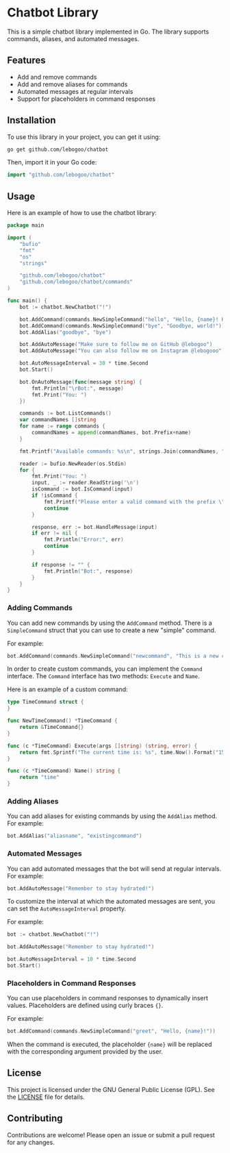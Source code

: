 # Chatbot Library

This is a simple chatbot library implemented in Go. The library supports commands, aliases, and automated messages.

## Features

- Add and remove commands
- Add and remove aliases for commands
- Automated messages at regular intervals
- Support for placeholders in command responses

## Installation

To use this library in your project, you can get it using:

```sh
go get github.com/lebogoo/chatbot
```

Then, import it in your Go code:

```go
import "github.com/lebogoo/chatbot"
```

## Usage

Here is an example of how to use the chatbot library:

```go
package main

import (
    "bufio"
    "fmt"
    "os"
    "strings"

    "github.com/lebogoo/chatbot"
    "github.com/lebogoo/chatbot/commands"
)

func main() {
    bot := chatbot.NewChatbot("!")

    bot.AddCommand(commands.NewSimpleCommand("hello", "Hello, {name}! How are you today, {name2}?"))
    bot.AddCommand(commands.NewSimpleCommand("bye", "Goodbye, world!"))
    bot.AddAlias("goodbye", "bye")

    bot.AddAutoMessage("Make sure to follow me on GitHub @lebogoo")
    bot.AddAutoMessage("You can also follow me on Instagram @lebogooo")

    bot.AutoMessageInterval = 30 * time.Second
    bot.Start()

    bot.OnAutoMessage(func(message string) {
        fmt.Println("\rBot:", message)
        fmt.Print("You: ")
    })

    commands := bot.ListCommands()
    var commandNames []string
    for name := range commands {
        commandNames = append(commandNames, bot.Prefix+name)
    }

    fmt.Printf("Available commands: %s\n", strings.Join(commandNames, ", "))

    reader := bufio.NewReader(os.Stdin)
    for {
        fmt.Print("You: ")
        input, _ := reader.ReadString('\n')
        isCommand := bot.IsCommand(input)
        if !isCommand {
            fmt.Printf("Please enter a valid command with the prefix \"%s\"\n", bot.Prefix)
            continue
        }

        response, err := bot.HandleMessage(input)
        if err != nil {
            fmt.Println("Error:", err)
            continue
        }

        if response != "" {
            fmt.Println("Bot:", response)
        }
    }
}
```

### Adding Commands

You can add new commands by using the `AddCommand` method.
There is a `SimpleCommand` struct that you can use to create a new "simple" command.

For example:

```go
bot.AddCommand(commands.NewSimpleCommand("newcommand", "This is a new command!"))
```

In order to create custom commands, you can implement the `Command` interface.
The `Command` interface has two methods: `Execute` and `Name`.

Here is an example of a custom command:

```go
type TimeCommand struct {
}

func NewTimeCommand() *TimeCommand {
	return &TimeCommand{}
}

func (c *TimeCommand) Execute(args []string) (string, error) {
	return fmt.Sprintf("The current time is: %s", time.Now().Format("15:04:05")), nil
}

func (c *TimeCommand) Name() string {
	return "time"
}
```

### Adding Aliases

You can add aliases for existing commands by using the `AddAlias` method. For example:

```go
bot.AddAlias("aliasname", "existingcommand")
```

### Automated Messages

You can add automated messages that the bot will send at regular intervals. For example:

```go
bot.AddAutoMessage("Remember to stay hydrated!")
```

To customize the interval at which the automated messages are sent, you can set the `AutoMessageInterval` property.

For example:

```go
bot := chatbot.NewChatbot("!")

bot.AddAutoMessage("Remember to stay hydrated!")

bot.AutoMessageInterval = 10 * time.Second
bot.Start()
```

### Placeholders in Command Responses

You can use placeholders in command responses to dynamically insert values. Placeholders are defined using curly braces `{}`.

For example:

```go
bot.AddCommand(commands.NewSimpleCommand("greet", "Hello, {name}!"))
```

When the command is executed, the placeholder `{name}` will be replaced with the corresponding argument provided by the user.

## License

This project is licensed under the GNU General Public License (GPL). See the [LICENSE](LICENSE) file for details.

## Contributing

Contributions are welcome! Please open an issue or submit a pull request for any changes.
